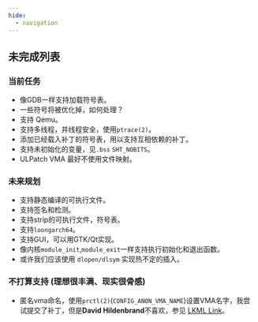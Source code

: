 ```yaml
---
hide:
  - navigation
---
```



## 未完成列表

### 当前任务

- 像GDB一样支持加载符号表。
- 一些符号将被优化掉，如何处理？
- 支持 Qemu。
- 支持多线程，并线程安全，使用`ptrace(2)`。
- 添加已经载入补丁的符号表，用以支持互相依赖的补丁。
- 支持未初始化的变量，见`.bss` `SHT_NOBITS`。
- ULPatch VMA 最好不使用文件映射。


### 未来规划

- 支持静态编译的可执行文件。
- 支持签名和检测。
- 支持strip的可执行文件，符号表。
- 支持`loongarch64`。
- 支持GUI，可以用GTK/Qt实现。
- 像内核`module_init`,`module_exit`一样支持执行初始化和退出函数。
- 或许我们应该使用 `dlopen/dlsym` 实现热不定的插入。


### 不打算支持 (理想很丰满、现实很骨感)

- 匿名vma命名，使用`prctl(2)`(`CONFIG_ANON_VMA_NAME`)设置VMA名字，我尝试提交了补丁，但是**David Hildenbrand**不喜欢，参见 [LKML Link](https://lore.kernel.org/lkml/b2f4c084-47dc-4e92-a9e3-daec3f48425d@redhat.com/)。
